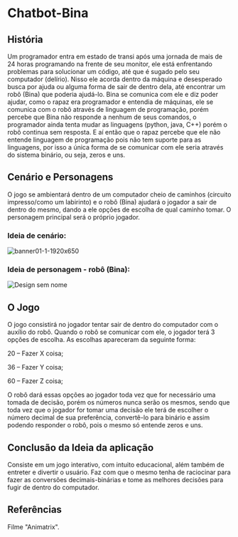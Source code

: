# Chatbot-Bina

## História

Um programador entra em estado de transi após uma jornada de mais de 24 horas programando na frente de seu monitor, ele está enfrentando problemas para solucionar um código, até que é sugado pelo seu computador (delírio). Nisso ele acorda dentro da máquina e desesperado busca por ajuda ou alguma forma de sair de dentro dela, até encontrar um robô (Bina) que poderia ajudá-lo. Bina se comunica com ele e diz poder ajudar, como o rapaz era programador e entendia de máquinas, ele se comunica com o robô através de linguagem de programação, porém percebe que Bina não responde a nenhum de seus comandos, o programador ainda tenta mudar as linguagens (python, java, C++) porém o robô continua sem resposta. E aí então que o rapaz percebe que ele não entende linguagem de programação pois não tem suporte para as linguagens, por isso a única forma de se comunicar com ele seria através do sistema binário, ou seja, zeros e uns.

## Cenário e Personagens

O jogo se ambientará dentro de um computador cheio de caminhos (circuito impresso/como um labirinto) e o robô (Bina) ajudará o jogador a sair de dentro do mesmo, dando a ele opções de escolha de qual caminho tomar. O personagem principal será o próprio jogador.

### **Ideia de cenário:**
![banner01-1-1920x650](https://user-images.githubusercontent.com/112506748/188223971-f24a6981-0489-42ac-a2fb-81f5a29258f1.jpg)

### **Ideia de personagem - robô (Bina):**
![Design sem nome](https://user-images.githubusercontent.com/112506748/188225295-3332e9ea-1c5b-40e3-8671-f02fb35c0c94.png)


## O Jogo

O jogo consistirá no jogador tentar sair de dentro do computador com o auxílio do robô. Quando o robô se comunicar com ele, o jogador terá 3 opções de escolha. As escolhas apareceram da seguinte forma:

20 – Fazer X coisa;

36 – Fazer Y coisa;

60 – Fazer Z coisa;

O robô dará essas opções ao jogador toda vez que for necessário uma tomada de decisão, porém os números nunca serão os mesmos, sendo que toda vez que o jogador for tomar uma decisão ele terá de escolher o número decimal de sua preferência, convertê-lo para binário e assim podendo responder o robô, pois o mesmo só entende zeros e uns.

## Conclusão da Ideia da aplicação

Consiste em um jogo interativo, com intuito educacional, além também de entreter e divertir o usuário. Faz com que o mesmo tenha de raciocinar para fazer as conversões decimais-binárias e tome as melhores decisões para fugir de dentro do computador.

## Referências

Filme "Animatrix".

